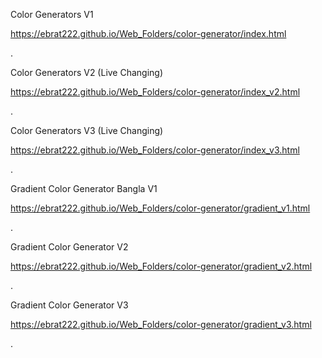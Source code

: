Color Generators V1

https://ebrat222.github.io/Web_Folders/color-generator/index.html

.

Color Generators V2 (Live Changing)

https://ebrat222.github.io/Web_Folders/color-generator/index_v2.html

.

Color Generators V3 (Live Changing)

https://ebrat222.github.io/Web_Folders/color-generator/index_v3.html

.

Gradient Color Generator Bangla V1

https://ebrat222.github.io/Web_Folders/color-generator/gradient_v1.html

.

Gradient Color Generator V2

https://ebrat222.github.io/Web_Folders/color-generator/gradient_v2.html

.

Gradient Color Generator V3

https://ebrat222.github.io/Web_Folders/color-generator/gradient_v3.html

.